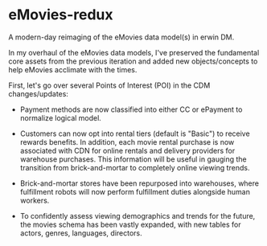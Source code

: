# eMovies-redux
A modern-day reimaging of the eMovies data model(s) in erwin DM.

In my overhaul of the eMovies data models, I've preserved the fundamental core assets from the previous iteration and added new objects/concepts to help eMovies acclimate with the times.

First, let's go over several Points of Interest (POI) in the CDM changes/updates:

- Payment methods are now classified into either CC or ePayment to normalize logical model.

- Customers can now opt into rental tiers (default is "Basic") to receive rewards benefits. In addition, each movie rental purchase is now associated with CDN for online rentals and delivery providers for warehouse purchases. This information will be useful in gauging the transition from brick-and-mortar to completely online viewing trends.

- Brick-and-mortar stores have been repurposed into warehouses, where fulfillment robots will now perform fulfillment duties alongside human workers.

- To confidently assess viewing demographics and trends for the future, the movies schema has been vastly expanded, with new tables for actors, genres, languages, directors. 
